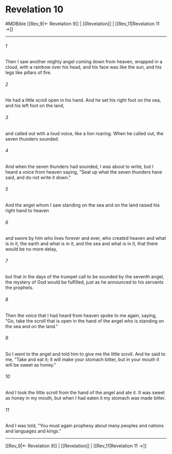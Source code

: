 # Revelation 10
#MDBible
[[Rev_9|← Revelation 9]] | [[Revelation]] | [[Rev_11|Revelation 11 →]]

***

###### 1 
Then I saw another mighty angel coming down from heaven, wrapped in a cloud, with a rainbow over his head, and his face was like the sun, and his legs like pillars of fire. 

###### 2 
He had a little scroll open in his hand. And he set his right foot on the sea, and his left foot on the land, 

###### 3 
and called out with a loud voice, like a lion roaring. When he called out, the seven thunders sounded. 

###### 4 
And when the seven thunders had sounded, I was about to write, but I heard a voice from heaven saying, "Seal up what the seven thunders have said, and do not write it down." 

###### 5 
And the angel whom I saw standing on the sea and on the land raised his right hand to heaven 

###### 6 
and swore by him who lives forever and ever, who created heaven and what is in it, the earth and what is in it, and the sea and what is in it, that there would be no more delay, 

###### 7 
but that in the days of the trumpet call to be sounded by the seventh angel, the mystery of God would be fulfilled, just as he announced to his servants the prophets. 

###### 8 
Then the voice that I had heard from heaven spoke to me again, saying, "Go, take the scroll that is open in the hand of the angel who is standing on the sea and on the land." 

###### 9 
So I went to the angel and told him to give me the little scroll. And he said to me, "Take and eat it; it will make your stomach bitter, but in your mouth it will be sweet as honey." 

###### 10 
And I took the little scroll from the hand of the angel and ate it. It was sweet as honey in my mouth, but when I had eaten it my stomach was made bitter. 

###### 11 
And I was told, "You must again prophesy about many peoples and nations and languages and kings." 

***

[[Rev_9|← Revelation 9]] | [[Revelation]] | [[Rev_11|Revelation 11 →]]
